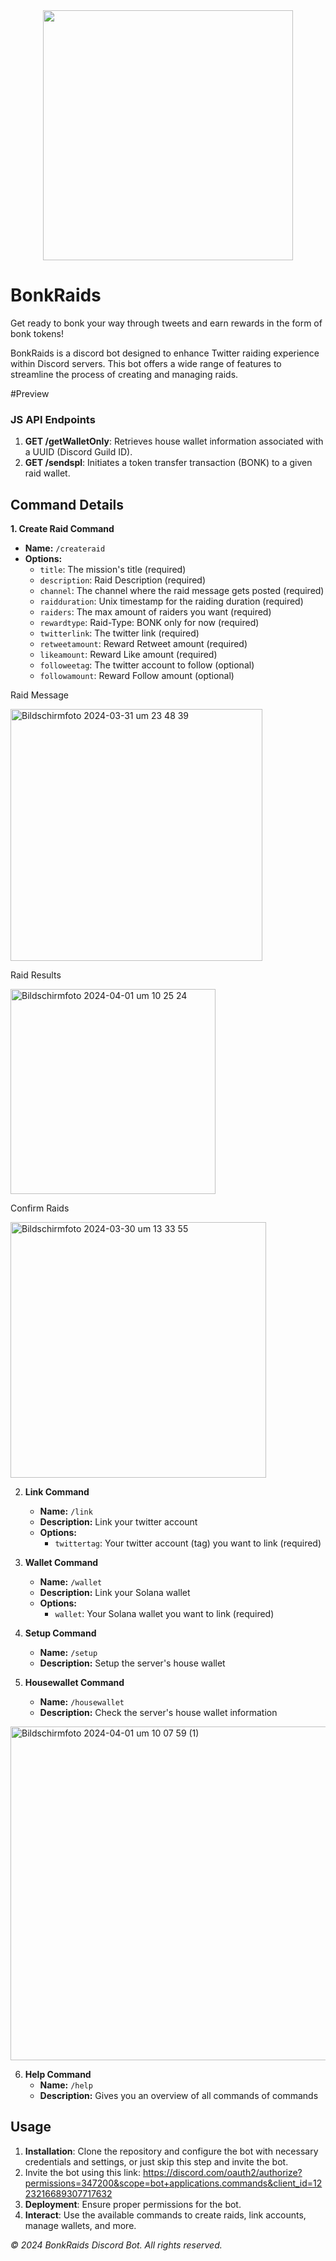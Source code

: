 <div align="center">
  <img src="https://github.com/nauriculus/BonkRaids/assets/24634581/32fc1c10-77e8-4461-9b50-5c17a217f9a2" width="400" height="400" />
</div>

# BonkRaids

Get ready to bonk your way through tweets and earn rewards in the form of bonk tokens! 
 
BonkRaids is a discord bot designed to enhance Twitter raiding experience within Discord servers. This bot offers a wide range of features to streamline the process of creating and managing raids.

#Preview

### JS API Endpoints

1. **GET /getWalletOnly**: Retrieves house wallet information associated with a UUID (Discord Guild ID).
2. **GET /sendspl**: Initiates a token transfer transaction (BONK) to a given raid wallet.

## Command Details

**1. Create Raid Command**
   - **Name:** `/createraid`
   - **Options:**
     - `title`: The mission's title (required)
     - `description`: Raid Description (required)
     - `channel`: The channel where the raid message gets posted (required)
     - `raidduration`: Unix timestamp for the raiding duration (required)
     - `raiders`: The max amount of raiders you want (required)
     - `rewardtype`: Raid-Type: BONK only for now (required)
     - `twitterlink`: The twitter link (required)
     - `retweetamount`: Reward Retweet amount (required)
     - `likeamount`: Reward Like amount (required)
     - `followeetag`: The twitter account to follow (optional)
     - `followamount`: Reward Follow amount (optional)

Raid Message

<img width="403" alt="Bildschirmfoto 2024-03-31 um 23 48 39" src="https://github.com/nauriculus/BonkRaids/assets/24634581/f07cf532-b1ae-469a-935d-51748b52d6e1">

Raid Results

<img width="328" alt="Bildschirmfoto 2024-04-01 um 10 25 24" src="https://github.com/nauriculus/BonkRaids/assets/24634581/73bebe8f-3b55-4e31-98f6-545194df0384">

Confirm Raids

<img width="409" alt="Bildschirmfoto 2024-03-30 um 13 33 55" src="https://github.com/nauriculus/BonkRaids/assets/24634581/2458f94b-7cbe-46b5-875c-c61b611d6ce8">


2. **Link Command**
   - **Name:** `/link`
   - **Description:** Link your twitter account
   - **Options:**
     - `twittertag`: Your twitter account (tag) you want to link (required)

3. **Wallet Command**
   - **Name:** `/wallet`
   - **Description:** Link your Solana wallet
   - **Options:**
     - `wallet`: Your Solana wallet you want to link (required)

4. **Setup Command**
   - **Name:** `/setup`
   - **Description:** Setup the server's house wallet

5. **Housewallet Command**
   - **Name:** `/housewallet`
   - **Description:** Check the server's house wallet information

<img width="534" alt="Bildschirmfoto 2024-04-01 um 10 07 59 (1)" src="https://github.com/nauriculus/BonkRaids/assets/24634581/5a2d5b88-90b8-4fff-89a9-c61217623bfa">

6. **Help Command**
   - **Name:** `/help`
   - **Description:** Gives you an overview of all commands of commands

## Usage

1. **Installation**: Clone the repository and configure the bot with necessary credentials and settings, or just skip this step and invite the bot.
2. Invite the bot using this link: https://discord.com/oauth2/authorize?permissions=347200&scope=bot+applications.commands&client_id=1223216689307717632
3. **Deployment**: Ensure proper permissions for the bot.
4. **Interact**: Use the available commands to create raids, link accounts, manage wallets, and more.

*© 2024 BonkRaids Discord Bot. All rights reserved.*
